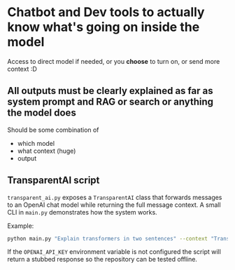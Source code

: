 # Chatbot and Dev tools to actually know what's going on inside the model
Access to direct model if needed, or you **choose** to turn on, or send more context :D

## All outputs must be clearly explained as far as system prompt and RAG or search or anything the model does
Should be some combination of
- which model
- what context (huge)
- output

## TransparentAI script

`transparent_ai.py` exposes a `TransparentAI` class that forwards messages to an
OpenAI chat model while returning the full message context. A small CLI in
`main.py` demonstrates how the system works.

Example:

```bash
python main.py "Explain transformers in two sentences" --context "Transformers are attention based" --dev-mode
```

If the `OPENAI_API_KEY` environment variable is not configured the script will
return a stubbed response so the repository can be tested offline.
